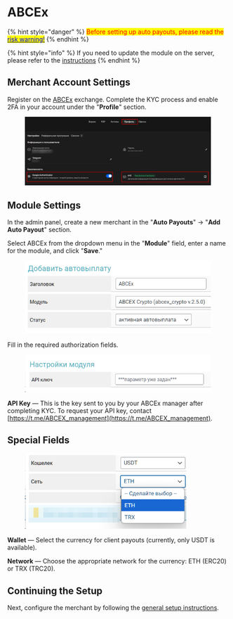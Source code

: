 # ABCEx

{% hint style="danger" %}
<mark style="color:red;">Before setting up auto payouts, please read the</mark> [<mark style="color:blue;">risk warning!</mark>](https://premium.gitbook.io/main/osnovnye-nastroiki/merchanty-i-avtovyplaty/avtovyplaty/preduprezhdenie-o-riskakh)
{% endhint %}

{% hint style="info" %}
If you need to update the module on the server, please refer to the [instructions](https://premium.gitbook.io/main/en/basic-settings/faq/updating-script-files-on-the-server/how-to-update-files-on-the-server#merchant-and-auto-payout-modules)
{% endhint %}

## Merchant Account Settings <a href="#nastroiki-v-lichnom-kabinete-merchanta" id="nastroiki-v-lichnom-kabinete-merchanta"></a>

Register on the [ABCEx](https://abcex.io/) exchange. Complete the KYC process and enable 2FA in your account under the "**Profile**" section.

<figure><img src="../../../.gitbook/assets/image (223)_eng.png" alt=""><figcaption></figcaption></figure>

## Module Settings <a href="#nastroiki-modulya" id="nastroiki-modulya"></a>

In the admin panel, create a new merchant in the "**Auto Payouts**" -> "**Add Auto Payout**" section.

Select ABCEx from the dropdown menu in the "**Module**" field, enter a name for the module, and click "**Save**."

<figure><img src="../../../.gitbook/assets/image (220)_eng.png" alt="" width="442"><figcaption></figcaption></figure>

Fill in the required authorization fields.

<figure><img src="../../../.gitbook/assets/image (221)_eng.png" alt="" width="453"><figcaption></figcaption></figure>

**API Key** — This is the key sent to you by your ABCEx manager after completing KYC. To request your API key, contact [https://t.me/ABCEX_management](https://t.me/ABCEX_management).

## Special Fields

<figure><img src="../../../.gitbook/assets/image (222)_eng.png" alt="" width="368"><figcaption></figcaption></figure>

**Wallet** — Select the currency for client payouts (currently, only USDT is available).

**Network** — Choose the appropriate network for the currency: ETH (ERC20) or TRX (TRC20).

## Continuing the Setup

Next, configure the merchant by following the [general setup instructions](https://premium.gitbook.io/rukovodstvo-polzovatelya/osnovnye-nastroiki/merchanty-i-avtovyplaty/avtovyplaty/obshie-nastroiki-merchantov-avtovyplat).